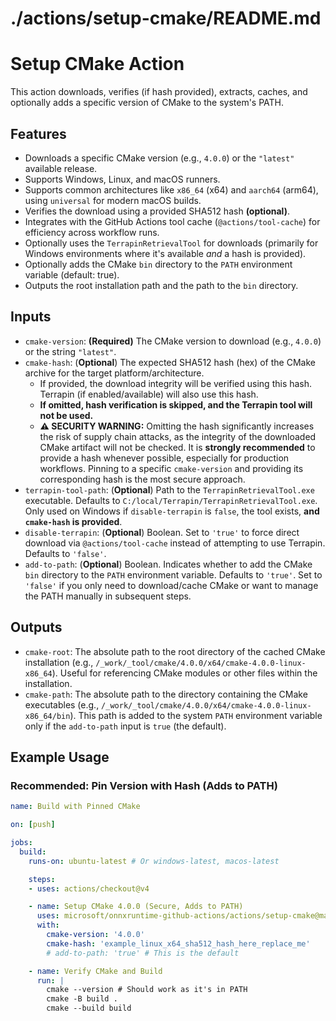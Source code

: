 # ./actions/setup-cmake/README.md

# Setup CMake Action

This action downloads, verifies (if hash provided), extracts, caches, and optionally adds a specific version of CMake to the system's PATH.

## Features

* Downloads a specific CMake version (e.g., `4.0.0`) or the `"latest"` available release.
* Supports Windows, Linux, and macOS runners.
* Supports common architectures like `x86_64` (x64) and `aarch64` (arm64), using `universal` for modern macOS builds.
* Verifies the download using a provided SHA512 hash **(optional)**.
* Integrates with the GitHub Actions tool cache (`@actions/tool-cache`) for efficiency across workflow runs.
* Optionally uses the `TerrapinRetrievalTool` for downloads (primarily for Windows environments where it's available *and* a hash is provided).
* Optionally adds the CMake `bin` directory to the `PATH` environment variable (default: true).
* Outputs the root installation path and the path to the `bin` directory.

## Inputs

* `cmake-version`: **(Required)** The CMake version to download (e.g., `4.0.0`) or the string `"latest"`.
* `cmake-hash`: (**Optional**) The expected SHA512 hash (hex) of the CMake archive for the target platform/architecture.
    * If provided, the download integrity will be verified using this hash. Terrapin (if enabled/available) will also use this hash.
    * **If omitted, hash verification is skipped, and the Terrapin tool will not be used.**
    * **⚠️ SECURITY WARNING:** Omitting the hash significantly increases the risk of supply chain attacks, as the integrity of the downloaded CMake artifact will not be checked. It is **strongly recommended** to provide a hash whenever possible, especially for production workflows. Pinning to a specific `cmake-version` and providing its corresponding hash is the most secure approach.
* `terrapin-tool-path`: (**Optional**) Path to the `TerrapinRetrievalTool.exe` executable. Defaults to `C:/local/Terrapin/TerrapinRetrievalTool.exe`. Only used on Windows if `disable-terrapin` is `false`, the tool exists, **and `cmake-hash` is provided**.
* `disable-terrapin`: (**Optional**) Boolean. Set to `'true'` to force direct download via `@actions/tool-cache` instead of attempting to use Terrapin. Defaults to `'false'`.
* `add-to-path`: (**Optional**) Boolean. Indicates whether to add the CMake `bin` directory to the `PATH` environment variable. Defaults to `'true'`. Set to `'false'` if you only need to download/cache CMake or want to manage the PATH manually in subsequent steps.

## Outputs

* `cmake-root`: The absolute path to the root directory of the cached CMake installation (e.g., `/_work/_tool/cmake/4.0.0/x64/cmake-4.0.0-linux-x86_64`). Useful for referencing CMake modules or other files within the installation.
* `cmake-path`: The absolute path to the directory containing the CMake executables (e.g., `/_work/_tool/cmake/4.0.0/x64/cmake-4.0.0-linux-x86_64/bin`). This path is added to the system `PATH` environment variable only if the `add-to-path` input is `true` (the default).

## Example Usage

### Recommended: Pin Version with Hash (Adds to PATH)

```yaml
name: Build with Pinned CMake

on: [push]

jobs:
  build:
    runs-on: ubuntu-latest # Or windows-latest, macos-latest

    steps:
    - uses: actions/checkout@v4

    - name: Setup CMake 4.0.0 (Secure, Adds to PATH)
      uses: microsoft/onnxruntime-github-actions/actions/setup-cmake@main
      with:
        cmake-version: '4.0.0'
        cmake-hash: 'example_linux_x64_sha512_hash_here_replace_me'
        # add-to-path: 'true' # This is the default

    - name: Verify CMake and Build
      run: |
        cmake --version # Should work as it's in PATH
        cmake -B build .
        cmake --build build